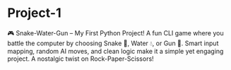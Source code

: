 # Project-1
🎮 Snake-Water-Gun – My First Python Project! A fun CLI game where you battle the computer by choosing Snake 🐍, Water 💧, or Gun 🔫. Smart input mapping, random AI moves, and clean logic make it a simple yet engaging project. A nostalgic twist on Rock-Paper-Scissors!
